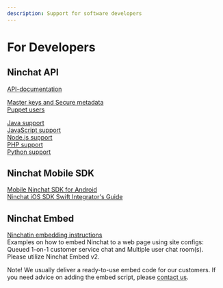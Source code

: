 ```yaml
---
description: Support for software developers
---
```


# For Developers

## Ninchat API

[API-documentation](https://ninchat.com/api)

[Master keys and Secure metadata](https://github.com/ninchat/ninchat-api/blob/v2/master.md)  
[Puppet users](https://github.com/ninchat/ninchat-api/blob/v2/puppet.md)

[Java support](https://github.com/ninchat/ninchat-java)  
[JavaScript support](https://github.com/ninchat/ninchat-js)  
[Node.js support  
](https://github.com/ninchat/ninchat-nodejs)[PHP support  
](https://github.com/ninchat/ninchat-php)[Python support](https://github.com/ninchat/ninchat-python)

## Ninchat Mobile SDK

[Mobile Ninchat SDK for Android](https://github.com/somia/ninchat-sdk-android)  
[Ninchat iOS SDK Swift Integrator's Guide](https://github.com/somia/ninchat-sdk-ios-swift)

## Ninchat Embed

[Ninchatin embedding instructions](https://github.com/ninchat/ninchat-embed/blob/master/embed2.md)   
Examples on how to embed Ninchat to a web page using site configs: Queued 1-on-1 customer service chat and Multiple user chat room\(s\). Please utilize Ninchat Embed v2. 

Note! We usually deliver a ready-to-use embed code for our customers. If you need advice on adding the embed script, please [contact us](https://ninchat.com/contact?help).

